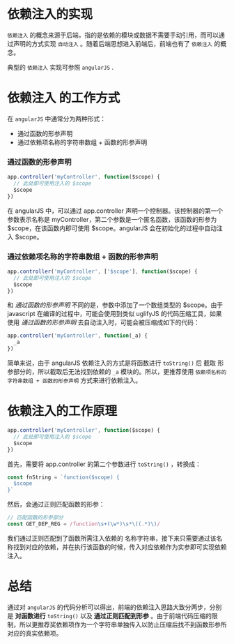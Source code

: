 # 依赖注入的实现 

`依赖注入` 的概念来源于后端，指的是依赖的模块或数据不需要手动引用，而可以通过声明的方式实现 `自动注入` 。随着后端思想进入前端后，前端也有了 `依赖注入` 的概念。 

典型的 `依赖注入` 实现可参照 `angularJS` . 

# 依赖注入 的工作方式 

在 `angularJS` 中通常分为两种形式： 


* 通过函数的形参声明 
* 通过依赖项名称的字符串数组 + 函数的形参声明 
### 通过函数的形参声明 

```javascript
app.controller('myController', function($scope) { 
  // 此处即可使用注入的 $scope 
  $scope 
}) 
```
在 angularJS 中，可以通过 app.controller 声明一个控制器。该控制器的第一个参数表示名称是 myController，第二个参数是一个匿名函数，该函数的形参为 $scope，在该函数内即可使用 $scope。angularJS 会在初始化的过程中自动注入 $scope。 
### 通过依赖项名称的字符串数组 + 函数的形参声明 

```javascript
app.controller('myController', ['$scope'], function($scope) { 
  // 此处即可使用注入的 $scope 
  $scope 
}) 
```
和 *通过函数的形参声明* 不同的是，参数中添加了一个数组类型的 $scope。由于 javascript 在编译的过程中，可能会使用到类似 uglifyJS 的代码压缩工具，如果使用 *通过函数的形参声明* 去自动注入时，可能会被压缩成如下的代码： 
```javascript
app.controller('myController', function(_a) { 
  _a 
}) 
```
简单来说，由于 angularJS 依赖注入的方式是将函数进行 `toString()` 后 截取 形参部分的，所以截取后无法找到依赖的 `_a` 模块的。所以，更推荐使用 `依赖项名称的字符串数组 + 函数的形参声明` 方式来进行依赖注入。 
# 依赖注入的工作原理 

```javascript
app.controller('myController', function($scope) { 
  // 此处即可使用注入的 $scope 
  $scope 
}) 
```
首先，需要将 app.controller 的第二个参数进行 `toString()` ，转换成： 
```javascript
const fnString = `function($scope) { 
  $scope 
}` 
```
然后，会通过正则匹配函数的形参： 
```javascript
// 匹配函数的形参部分 
const GET_DEP_REG = /function\s+(\w*)\s*\((.*)\)/ 
```
我们通过正则匹配到了函数所需注入依赖的 名称字符串，接下来只需要通过该名称找到对应的依赖，并在执行该函数的时候，传入对应依赖作为实参即可实现依赖注入。 
# 总结 

通过对 `angularJS` 的代码分析可以得出，前端的依赖注入思路大致分两步，分别是 **对函数进行** `toString()` 以及 **通过正则匹配到形参** 。由于前端代码压缩的限制，所以更推荐奖依赖项作为一个字符串单独传入以防止压缩后找不到函数形参所对应的真实依赖项。  

